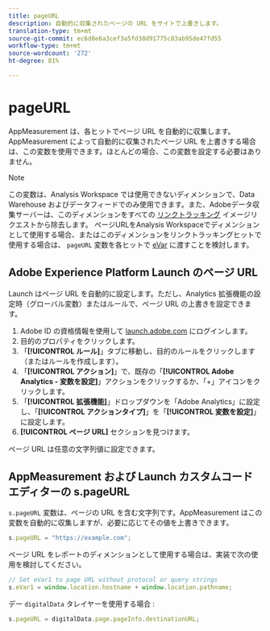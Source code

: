 ```yaml
---
title: pageURL
description: 自動的に収集されたページの URL をサイトで上書きします。
translation-type: tm+mt
source-git-commit: ec6d8e6a3cef3a5fd38d91775c83ab95de47fd55
workflow-type: tm+mt
source-wordcount: '272'
ht-degree: 81%

---
```



# pageURL

AppMeasurement は、各ヒットでページ URL を自動的に収集します。AppMeasurement によって自動的に収集されたページ URL を上書きする場合は、この変数を使用できます。ほとんどの場合、この変数を設定する必要はありません。

>[!NOTE]
>
> この変数は、Analysis Workspace では使用できないディメンションで、Data Warehouse およびデータフィードでのみ使用できます。また、Adobeデータ収集サーバーは、このディメンションをすべての [リンクトラッキング](/help/implement/vars/functions/tl-method.md) イメージリクエストから除去します。 ページURLをAnalysis Workspaceでディメンションとして使用する場合、またはこのディメンションをリンクトラッキングヒットで使用する場合は、 `pageURL` 変数を各ヒットで [eVar](evar.md) に渡すことを検討します。

## Adobe Experience Platform Launch のページ URL

Launch はページ URL を自動的に設定します。ただし、Analytics 拡張機能の設定時（グローバル変数）またはルールで、ページ URL の上書きを設定できます。

1. Adobe ID の資格情報を使用して [launch.adobe.com](https://launch.adobe.com) にログインします。
2. 目的のプロパティをクリックします。
3. 「**[!UICONTROL ルール]**」タブに移動し、目的のルールをクリックします（またはルールを作成します）。
4. 「**[!UICONTROL アクション]**」で、既存の「**[!UICONTROL Adobe Analytics - 変数を設定]**」アクションをクリックするか、「+」アイコンをクリックします。
5. 「**[!UICONTROL 拡張機能]**」ドロップダウンを「Adobe Analytics」に設定し、「**[!UICONTROL アクションタイプ]**」を「**[!UICONTROL 変数を設定]**」に設定します。
6. **[!UICONTROL ページ URL]** セクションを見つけます。

ページ URL は任意の文字列値に設定できます。

## AppMeasurement および Launch カスタムコードエディターの s.pageURL

`s.pageURL` 変数は、ページの URL を含む文字列です。AppMeasurement はこの変数を自動的に収集しますが、必要に応じてその値を上書きできます。

```js
s.pageURL = "https://example.com";
```

ページ URL をレポートのディメンションとして使用する場合は、実装で次の使用を検討してください。

```js
// Set eVar1 to page URL without protocol or query strings
s.eVar1 = window.location.hostname + window.location.pathname;
```

デー `digitalData` タレイヤーを使用する場合 [](../../prepare/data-layer.md):

```js
s.pageURL = digitalData.page.pageInfo.destinationURL;
```
